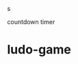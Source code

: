 





























s




countdown timer






















# ludo-game

















